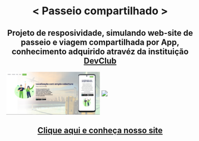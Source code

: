 <h1 align="center">< Passeio compartilhado ></h1>

<h2 align="center">Projeto de resposividade, simulando web-site de passeio e viagem compartilhada por App, conhecimento adquirido atravéz da instituição <a href="https://rodolfomori.com.br/devclub">DevClub</a></h2>

<div>
<img width="50%" align="center" src="https://github.com/MrSalis/proj-passeio-compartilhado/blob/master/Picsart_23-06-09_06-52-42-661.jpg?raw=true"/>
<img width="40%" align="center" src="https://i0.wp.com/openacademy.github.io/HTML5-open-academy/session07-css3/images/css3_logo.png"/>
</div>

<div>
 <h2 align="center"><a href="https://mrsalis.github.io/proj-passeio-compartilhado/">Clique aqui e conheça nosso site</a><h2/> 
</div>


